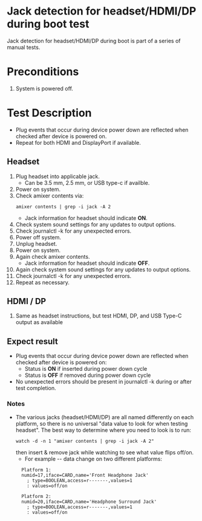 # Jack detection for headset/HDMI/DP during boot test
Jack detection for headset/HDMI/DP during boot is part of a series of manual
tests.

# Preconditions
1. System is powered off.

# Test Description
* Plug events that occur during device power down are reflected when checked
  after device is powered on.
* Repeat for both HDMI and DisplayPort if available.

## Headset
1. Plug headset into applicable jack.
   - Can be 3.5 mm, 2.5 mm, or USB type-c if availble.
2. Power on system.
3. Check amixer contents via:
    ```
    amixer contents | grep -i jack -A 2
    ```
    - Jack information for headset should indicate **ON**.
4. Check system sound settings for any updates to output options.
5. Check journalctl -k for any unexpected errors.
6. Power off system.
7. Unplug headset.
8. Power on system.
9. Again check amixer contents.
   - Jack information for headset should indicate **OFF**.
10. Again check system sound settings for any updates to output options.
11. Check journalctl -k for any unexpected errors.
12. Repeat as necessary.

## HDMI / DP
1. Same as headset instructions, but test HDMI, DP, and USB Type-C output as
available

## Expect result
* Plug events that occur during device power down are reflected when checked
  after device is powered on:
    * Status is **ON** if inserted during power down cycle
    * Status is **OFF** if removed during power down cycle
* No unexpected errors should be present in journalctl -k during or after test
  completion.

### Notes
* The various jacks (headset/HDMI/DP) are all named differently on each platform,
    so there is no universal "data value to look for when testing headset". The
    best way to determine where you need to look is to run:
    ```
    watch -d -n 1 "amixer contents | grep -i jack -A 2"
    ```
    then insert & remove jack while watching to see what value flips off/on.
    * For example -- data change on two different platforms:
    ```
      Platform 1:
      numid=17,iface=CARD,name='Front Headphone Jack'
        ; type=BOOLEAN,access=r-------,values=1
        : values=off/on
    ```
    ```
      Platform 2:
      numid=20,iface=CARD,name='Headphone Surround Jack'
        ; type=BOOLEAN,access=r-------,values=1
        : values=off/on
    ```
